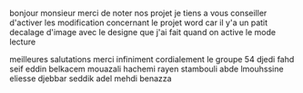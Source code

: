 bonjour monsieur merci de noter nos projet je tiens a vous conseiller d'activer les modification concernant le projet word car il y'a un patit decalage d'image avec le designe que j'ai fait quand on active le mode lecture 


meilleures salutations 
merci infiniment 
   cordialement le groupe 54 
   djedi fahd seif eddin belkacem
   mouazali hachemi rayen
   stambouli abde lmouhssine eliesse
   djebbar seddik adel
   mehdi benazza 
